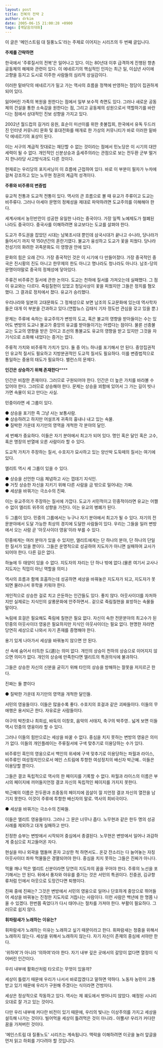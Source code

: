 ```yaml
---
layout: post
title: 전복의 전략 2
author: drkim
date: 2005-06-15 21:00:28 +0900
tags: [깨달음의대화]
---
```

이 글은 '메인스트림 대 질풍노도'라는 주제로 이어지는 시리즈의 두 번째 글입니다. 



**주제를 간략하면**

한국에서 '주류질서의 전복'은 일어나고 있다. 이는 80년대 이후 급격하게 진행된 향촌 공동체의 해체와 관련이 있다. 이 에네르기의 핵심적인 인자는 최근 일, 이십년 사이에 고향을 등지고 도시로 이주한 사람들의 심리적 상실감이다.

이러한 밑바닥의 에네르기가 밀고 가는 역사의 흐름을 정책에 반영하는 정당이 집권하게 되어 있다. 

잃어버린 가족의 복원을 원한다는 점에서 일부 보수적 측면도 있다. 그러나 새로운 공동체의 건설을 통한 소속감을 원한다는 점, 그리고 공동체의 성원으로서 역할하기를 바란다는 점에서 상대적인 진보 성향을 가지고 있다.

2002년 월드컵의 길거리 응원, 효순이 미선이를 위한 촛불집회, 한국에서 유독 두드러진 인터넷 커뮤니티 문화 및 휴대전화를 매개로 한 가상의 커뮤니티가 바로 이러한 밑바닥 에네르기의 표상이 된다. 

이는 서구의 계급적 잣대로는 재단할 수 없는 것이라는 점에서 민노당은 이 시기의 대안세력이 될 수 없다. 개인적인 신분상승과 출세주의라는 관점으로 보는 전두환 군부 떨거지 한나라당 사고방식과도 다른 것이다. 

현재로는 우리당의 포지셔닝이 이 흐름에 근접하여 있다. 바로 이 부분이 필자가 누차에 걸쳐 강조하고 있는 노무현 정권의 계급적 성격이다. 



**주류와 비주류의 변증법**

유교적 전통과 도교적 전통이 있다. 역사의 큰 흐름으로 볼 때 유교가 주류이고 도교는 비주류다. 그러나 아세아 문명의 정체성을 제대로 파악하려면 도교주의를 이해해야 한다. 

세계사에서 농민반란이 성공한 유일한 나라는 중국이다. 가장 일찍 노예제도가 철폐된 나라도 중국이다. 중국사를 이해하려면 유교보다는 도교를 살펴야 한다. 

도교가 주도권을 잡았던 시대는 남북조시대 뿐인데 삼국시대가 끝나고 수나라, 당나라가 들어서기 까지 약 150년간의 혼란기였다. 불교가 융성하고 도교가 꽃을 피웠다. 당나라 전성기의 화려한 귀족문화도 이 영향권 안에 있다. 

문화의 힘은 오래 간다. 가장 중국적인 것은 이 시기에 다 만들어졌다. 가장 중국적인 중국은 진시황의 진도 아니고 한무제의 한도 아니고 명나라도 청나라도 아니다. 남조-당의 문명이야말로 중국의 정체성에 닿아있다.

주류건 비주류건 질서에 관한 논의다. 도교는 천하에 질서를 가져오는데 실패했다. 그 점이 유교와는 다르다. 죽림칠현이 있었고 청담사상이 꽃을 피웠지만 그들은 정치를 혐오했다. 그 결과로 정치에서 졌다. 유교가 승리했다. 

우리나라와 일본의 고대문화도 그 정체성으로 보면 남조의 도교문화에 있는데 역사학자들은 대개 이 부분을 간과하고 있다.(연합뉴스 김태식 기자 정도만 관심을 갖고 있을 뿐.)

문제는 주류에 속하는 유교주의가 변방의 도교, 혹은 불교의 영향을 받아들이는 수는 있어도 변방의 도교나 불교가 중앙의 유교를 받아들이기는 어렵다는 점이다. 물론 선종불교는 도교의 영향을 받은 것이고 조선의 통불교도 유교의 영향을 받고 있지만 그것을 자기식으로 소화해 내었다는 증거는 없다. 

주류적 가치와 비주류적 가치가 있다. 둘 중 어느 하나를 포기해서 안 된다. 중앙집권적인 유교적 질서도 필요하고 지방분권적인 도교적 질서도 필요하다. 이를 변증법적으로 통일하는 중용의 태도가 필요하다. 밸런스의 문제다.

**인간은 상승하기 위해 존재한다******

인간은 비참한 존재이다. 그러므로 구원되어야 한다. 인간은 더 높은 가치를 바라볼 수 있어야 한다. 그러므로 상승해야 한다. 문제는 상승을 꾀함에 있어서 그 가는 길이 빗나가면 속물이 되고 만다는 사실.

민중이라면 세 그룹이 있다.

● 상승을 포기한 즉 그냥 사는 보통사람.  
● 상승하려고 하지만 어설프게 귀족의 흉내나 내고 있는 속물.  
● 질박한 가운데 자기만의 영역을 개척한 각 분야의 달인.

세 번째가 중요하다. 이들은 자기 분야에서 최고가 되어 있다. 명인 혹은 달인 혹은 고수, 혹은 명장의 반열에 오른 사람이라 할 수 있다. 

도교적 가치가 주장하는 질서, 수호지가 묘사하고 있는 양산박 도둑떼의 질서는 여기에 있다. 

엘리트 역시 세 그룹이 있을 수 있다.

● 상승을 선언한 다음 체념하고 사는 껍데기 지식인.  
● 거짓 상승한 자신을 지키기 위해 다른 사람을 금 밖으로 밀어내는 가짜.  
● 세상을 바꿔가는 극소수의 진짜.

이는 유교주의가 주장하는 질서에 가깝다. 도교가 서민적이고 민중적이라면 유교는 어쩔 수 없이 엘리트 위주의 성향을 가진다. 이는 유교의 병폐가 된다. 

두 그룹이 있다. 민중의 그룹에서는 누구나 자기 분야에서 최고가 될 수 있다. 자기의 전문분야에서 도달 가능한 최상의 경지에 도달한 사람들이 있다. 우리는 그들을 일러 변방에서 오는 사람 곧 '아웃사이더 영웅'이라 부를 수 있다. 

민중에게는 여러 분야가 있을 수 있지만, 엘리트에게는 단 하나의 분야, 단 하나의 단일한 질서가 있을 뿐이다. 그들은 운명적으로 성공하여 지도자가 아니면 실패하여 교사가 되어야 한다. 다른 길은 없다.

하늘에 두 태양이 있을 수 없다. 지도자의 자리는 단 하나 밖에 없다.(물론 여기서 교사나 지도자는 직업이 아닌 역할을 의미.)

역사의 흐름과 함께 호흡하는데 성공하면 세상을 바꿔놓은 지도자가 되고, 지도자가 못되면 물러나서 후학을 키워야 한다. 

개인적으로 상승한 걸로 치고 은둔하는 인간들도 있다. 좋지 않다. 아웃사이더를 자처하지만 실제로는 지식인의 살롱문화에 안주하면서.. 겉으로 죽림칠현을 표방하는 속물들 말이다. 

녹림에 호걸은 필요해도 죽림에 칠현은 필요 없다. 자신이 속한 전문분야의 최고수가 된 민중의 아웃사이더 영웅은 필요하지만 지식인 아웃사이더는 필요 없다. 현명한 자라면 당연히 세상으로 나와서 자기 존재를 증명해야 한다. 

용기 있게 나아가서 세상을 바꿔놓지 않으면 안 된다.

산 속에 숨어서 터득한 도(道)는 의미 없다. 개인의 상승이 천하의 상승으로 이어지지 않으면 의미가 없다. 개인의 상승에 만족한다면 엘리트의 특권의식에 불과하다. 

그들은 상승한 자신의 신분을 굳히기 위해 타인의 상승을 방해하는 잘못을 저지르곤 한다.

진짜는 둘 뿐이다 

● 질박한 가운데 자기만의 영역을 개척한 달인들. 

서민의 영웅들이다. 이들은 많을수록 좋다. 수호지의 호걸과 같은 괴짜들이다. 이들의 무애행은 용서되곤 한다. 자유로운 사람들이다. 

야구의 박찬호나 최희섭, 바둑의 이창호, 음악의 서태지, 축구의 박주영.. 넓게 보면 이들 역시 민중의 영웅이라 할 수 있다. 

그러나 이들의 힘만으로는 세상을 바꿀 수 없다. 중심을 치지 못하는 변방의 영웅은 의미가 없다. 이들의 개인플레이는 주류질서에 구색 맞추기로 이용당하는 수가 있다. 

비주류인 흑인의 영웅으로서 백인의 위세에 구색 맞추기로 이용당하는 파월과 라이스, 비주류인 여성정치인으로서 메인 스트림에 투항한 여성정치의 배신자 박근혜.. 이들은 이용당할 뿐이다. 

그들은 결코 독립적으로 역사의 한 페이지를 기록할 수 없다. 파월과 라이스의 이름은 부시의 페이지에 끼어들지언정 결코 자신의 독립적인 페이지를 가지지 못한다. 

박근혜의 이름은 전두환과 조중동의 페이지에 꼽살이 낄 지언정 결코 자신의 열전을 남기지 못한다. 이것이 주류에 투항한 배신자의 말로. 역사의 희비극이다. 

● 세상을 바꿔가는 극소수의 진짜들.

이들은 엘리트 영웅들이다. 그러나 그 문은 너무나 좁다. 노무현과 같은 한두 명의 성공사례를 제외하고 대개 실패하고 만다.

진정한 승부는 변방에서 시작되어 중심에서 종결된다. 노무현은 변방에서 일어나 과감하게 중심으로 치고들어온 자다. 

현실을 떠나 외곽을 맴돌며 혼자 고상한 척 하면서도.. 온갖 잔소리는 다 늘어놓는 자칭 아웃사이더 좌파 먹물들은 경멸되어야 한다. 중심을 치지 못하는 그들은 진짜가 아니다.

먹물 깨나 먹은 엘리트 신분이라면 당연히 지도자의 꿈을 꾸어야 한다. 주류의 노선을 포기해서는 안 된다. 뒤에서 풍자와 야유를 즐기는 것은 서민의 특권이다. 진중권, 김규항류처럼 인에서 아웃으로 도망간다면 퇴행이다.

진짜 중에 진짜는? 그것은 변방에서 서민의 영웅으로 일어나 단호하게 중앙으로 뛰어들어 세상을 바꿔놓는 진정한 지도자로 거듭나는 사람이다. 이런 사람은 백년에 한 명쯤 나올 수 있겠다. 한번쯤 죽었다가 다시 태어나는 절차를 가져야 한다. 부활이 필요하다. 그러므로 쉽지 않다.

**휘파람새가 노래하는 이유는?**

휘파람새가 노래하는 이유는 노래하고 싶기 때문이라고 한다. 휘파람새는 청중을 위해서 노래하지 않는다. 세상을 위해서 노래하지 않는다. 자기 자신이 존재의 중심에 서야만 한다. 

'위하여'가 아니라 '의하여'라야 한다. 자기 내부 깊은 곳에서의 갈망이 없다면 열정이 식어버린 인간이다. 

우리 내부에 활화산처럼 타오르는 무엇이 있을까?

세상이 틀렸기 때문에 우리가 나서서 바로잡겠다고 말하면 약하다. 노동자 농민이 고통 받고 있기 때문에 우리가 구원해 주겠다는 식이라면 건방지다. 

세상은 정상적으로 작동하고 있다. 역사는 제 궤도에서 벗어나지 않았다. 예정된 시나리오대로 잘 가고 있는 것이다. 

다만 우리 내부에 커다란 비전이 있기 때문에, 우리의 빛나는 이상주의를 가지고 세상을 설득해 나가는 것이다. 빌어먹을 세상이 틀려먹은 것이 아니라.. 아뿔사! 우리가 커다란 꿈을 가져버린 것이다. 



'메인스트림 대 질풍노도' 시리즈는 계속됩니다. 맥락을 이해하려면 이곳을 눌러 앞글을 먼저 읽고 하회를 기다려야 할 것입니다.